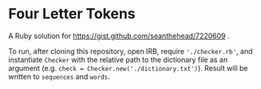 Four Letter Tokens
==================

A Ruby solution for https://gist.github.com/seanthehead/7220609 .

To run, after cloning this repository, open IRB, require `'./checker.rb'`, and instantiate `Checker` with the relative path to the dictionary file as an argument (e.g. `check = Checker.new('./dictionary.txt')`). Result will be written to `sequences` and `words`.
